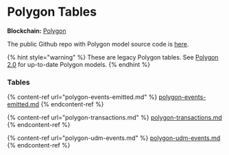 # Polygon Tables

**Blockchain:** [Polygon](https://polygon.technology/)

The public Github repo with Polygon model source code is [here](https://github.com/FlipsideCrypto/sql\_models/tree/main/models/polygon).

{% hint style="warning" %}
These are legacy Polygon tables. See [Polygon 2.0](../polygon-2.0-tables.md) for up-to-date Polygon models.
{% endhint %}

### Tables

{% content-ref url="polygon-events-emitted.md" %}
[polygon-events-emitted.md](polygon-events-emitted.md)
{% endcontent-ref %}

{% content-ref url="polygon-transactions.md" %}
[polygon-transactions.md](polygon-transactions.md)
{% endcontent-ref %}

{% content-ref url="polygon-udm-events.md" %}
[polygon-udm-events.md](polygon-udm-events.md)
{% endcontent-ref %}

